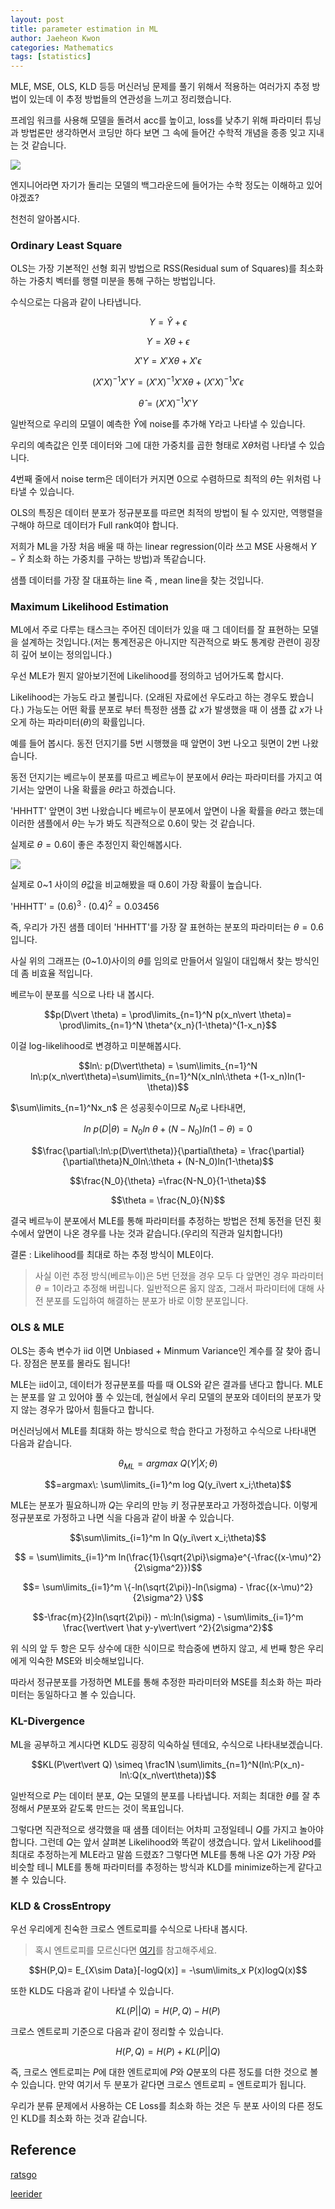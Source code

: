```yaml
---
layout: post
title: parameter estimation in ML
author: Jaeheon Kwon
categories: Mathematics
tags: [statistics]
---
```




MLE, MSE, OLS, KLD 등등 머신러닝 문제를 풀기 위해서 적용하는 여러가지 추정 방법이 있는데 이 추정 방법들의 연관성을 느끼고 정리했습니다.



프레임 워크를 사용해 모델을 돌려서 acc를 높이고, loss를 낮추기 위해 파라미터 튜닝과 방법론만 생각하면서 코딩만 하다 보면 그 속에 들어간 수학적 개념을 종종 잊고 지내는 것 같습니다.



<img src = "https://py-tonic.github.io/images/estimation/1.jpeg">



엔지니어라면 자기가 돌리는 모델의 백그라운드에 들어가는 수학 정도는 이해하고 있어야겠죠?

천천히 알아봅시다.



### Ordinary Least Square

OLS는 가장 기본적인 선형 회귀 방법으로 RSS(Residual sum of Squares)를 최소화 하는 가중치 벡터를 행렬 미분을 통해 구하는 방법입니다.

수식으로는 다음과 같이 나타냅니다.

$$Y = \hat Y + \epsilon$$

$$Y = X\theta + \epsilon$$

$$X'Y = X'X\theta +X'\epsilon$$

$$(X'X)^{-1}X'Y = (X'X)^{-1}X'X\theta + (X'X)^{-1}X'\epsilon$$

$$\hat \theta = (X'X)^{-1}X'Y$$

일반적으로 우리의 모델이 예측한 $\hat Y$에 noise를 추가해 Y라고 나타낼 수 있습니다.

우리의 예측값은 인풋 데이터와 그에 대한 가중치를 곱한 형태로 $X\theta$처럼 나타낼 수 있습니다.

4번째 줄에서 noise term은 데이터가 커지면 0으로 수렴하므로 최적의 $\hat \theta$는 위처럼 나타낼 수 있습니다.

OLS의 특징은 데이터 분포가 정규분포를 따르면 최적의 방법이 될 수 있지만, 역행렬을 구해야 하므로 데이터가 Full rank여야 합니다.



저희가 ML을 가장 처음 배울 때 하는 linear regression(이라 쓰고 MSE 사용해서 $Y-\hat Y$ 최소화 하는 가중치를 구하는 방법)과 똑같습니다.

샘플 데이터를 가장 잘 대표하는 line 즉 , mean line을 찾는 것입니다.



### Maximum Likelihood Estimation

ML에서 주로 다루는 태스크는 주어진 데이터가 있을 때 그 데이터를 잘 표현하는 모델을 설계하는 것입니다.(저는 통계전공은 아니지만 직관적으로 봐도 통계랑 관련이 굉장히 깊어 보이는 정의입니다.)



우선 MLE가 뭔지 알아보기전에 Likelihood를 정의하고 넘어가도록 합시다.

Likelihood는 가능도 라고 불립니다. (오래된 자료에선 우도라고 하는 경우도 봤습니다.) 가능도는 어떤 확률 분포로 부터 특정한 샘플 값 $x$가 발생했을 때 이 샘플 값 $x$가 나오게 하는 파라미터$(\theta)$의 확률입니다.

예를 들어 봅시다. 동전 던지기를 5번 시행했을 때 앞면이 3번 나오고 뒷면이 2번 나왔습니다.

동전 던지기는 베르누이 분포를 따르고 베르누이 분포에서 $\theta$라는 파라미터를 가지고 여기서는 앞면이 나올 확률을 $\theta$라고 하겠습니다.



'HHHTT' 앞면이 3번 나왔습니다 베르누이 분포에서 앞면이 나올 확률을 $\theta$라고 했는데 이러한 샘플에서 $\theta$는 누가 봐도 직관적으로 0.6이 맞는 것 같습니다.

실제로 $\theta=0.6$이 좋은 추정인지 확인해봅시다.

<img src = "https://py-tonic.github.io/images/estimation/2.png">

실제로 0~1 사이의 $\theta$값을 비교해봤을 때 0.6이 가장 확률이 높습니다. 

'HHHTT' = $(0.6)^3\cdot(0.4)^2 = 0.03456$

즉, 우리가 가진 샘플 데이터 'HHHTT'를 가장 잘 표현하는 분포의 파라미터는 $\theta = 0.6$입니다.

사실 위의 그래프는 (0~1.0)사이의 $\theta$를 임의로 만들어서 일일이 대입해서 찾는 방식인데 좀 비효율 적입니다.

베르누이 분포를 식으로 나타 내 봅시다.

$$p(D\vert \theta) = \prod\limits_{n=1}^N p(x_n\vert \theta)= \prod\limits_{n=1}^N \theta^{x_n}(1-\theta)^{1-x_n}$$

이걸 log-likelihood로 변경하고 미분해봅시다.

$$ln\: p(D\vert\theta) = \sum\limits_{n=1}^N ln\:p(x_n\vert\theta)=\sum\limits_{n=1}^N(x_nln\:\theta +(1-x_n)ln(1-\theta))$$

$\sum\limits_{n=1}^Nx_n$ 은 성공횟수이므로 $N_0$로 나타내면,

$$ln\: p(D\vert\theta) = N_0ln\:\theta + (N-N_0)ln(1-\theta)=0$$

$$\frac{\partial\:ln\:p(D\vert\theta)}{\partial\theta} = \frac{\partial}{\partial\theta}N_0ln\:\theta + (N-N_0)ln(1-\theta)$$

$$\frac{N_0}{\theta} =\frac{N-N_0}{1-\theta}$$

$$\theta = \frac{N_0}{N}$$

결국 베르누이 분포에서 MLE를 통해 파라미터를 추정하는 방법은 전체 동전을 던진 횟수에서 앞면이 나온 경우를 나눈 것과 같습니다.(우리의 직관과 일치합니다!)

결론 : Likelihood를 최대로 하는 추정 방식이 MLE이다.

> 사실 이런 추정 방식(베르누이)은 5번 던졌을 경우 모두 다 앞면인 경우 파라미터 $\theta=1$이라고 추정해 버립니다. 일반적으론 옳지 않죠, 그래서 파라미터에 대해 사전 분포를 도입하여 해결하는 분포가 바로 이항 분포입니다.



### OLS & MLE

OLS는 종속 변수가 iid 이면 Unbiased + Minmum Variance인 계수를 잘 찾아 줍니다. 장점은 분포를 몰라도 됩니다!

MLE는 iid이고, 데이터가 정규분포를 따를 때 OLS와 같은 결과를 낸다고 합니다. MLE는 분포를 알 고 있어야 풀 수 있는데, 현실에서 우리 모델의 분포와 데이터의 분포가 맞지 않는 경우가 많아서 힘들다고 합니다. 

머신러닝에서 MLE를 최대화 하는 방식으로 학습 한다고 가정하고 수식으로 나타내면 다음과 같습니다.

$$\theta_{ML} = argmax\:Q(Y\vert X;\theta)$$

$$=argmax\: \sum\limits_{i=1}^m log Q(y_i\vert x_i;\theta)$$

MLE는 분포가 필요하니까 $Q$는 우리의 만능 키 정규분포라고 가정하겠습니다. 이렇게 정규분포로 가정하고 나면 식을 다음과 같이 바꿀 수 있습니다.

$$\sum\limits_{i=1}^m ln Q(y_i\vert x_i;\theta)$$

$$ = \sum\limits_{i=1}^m ln(\frac{1}{\sqrt{2\pi}\sigma}e^{-\frac{(x-\mu)^2}{2\sigma^2}})$$

$$= \sum\limits_{i=1}^m \{-ln(\sqrt{2\pi})-ln(\sigma) - \frac{(x-\mu)^2}{2\sigma^2} \}$$

$$-\frac{m}{2}ln(\sqrt{2\pi}) - m\:ln(\sigma) - \sum\limits_{i=1}^m  \frac{\vert\vert \hat y-y\vert\vert ^2}{2\sigma^2}$$

위 식의 앞 두 항은 모두 상수에 대한 식이므로 학습중에 변하지 않고, 세 번째 항은 우리에게 익숙한 MSE와 비슷해보입니다.

따라서 정규분포를 가정하면 MLE를 통해 추정한 파라미터와 MSE를 최소화 하는 파라미터는 동일하다고 볼 수 있습니다.



### KL-Divergence

ML을 공부하고 계시다면 KLD도 굉장히 익숙하실 텐데요, 수식으로 나타내보겠습니다.

$$KL(P\vert\vert Q) \simeq \frac1N \sum\limits_{n=1}^N(ln\:P(x_n)-ln\:Q(x_n\vert\theta))$$

일반적으로 $P$는 데이터 분포, $Q$는 모델의 분포를 나타냅니다. 저희는 최대한 $\theta$를 잘 추정해서 $P$분포와 같도록 만드는 것이 목표입니다.

그렇다면 직관적으로 생각했을 때 샘플 데이터는 어차피 고정일테니 $Q$를 가지고 놀아야 합니다. 그런데 $Q$는 앞서 살펴본 Likelihood와 똑같이 생겼습니다. 앞서 Likelihood를 최대로 추정하는게 MLE라고 말씀 드렸죠? 그렇다면 MLE를 통해 나온 $Q$가 가장 $P$와 비슷할 테니 MLE를 통해 파라미터를 추정하는 방식과 KLD를 minimize하는게 같다고 볼 수 있습니다.



### KLD & CrossEntropy

우선 우리에게 친숙한 크로스 엔트로피를 수식으로 나타내 봅시다.

> 혹시 엔트로피를 모르신다면 [여기](https://py-tonic.github.io/mathematics/2020/06/18/Information-Theory-post/)를 참고해주세요.

$$H(P,Q)= E_{X\sim Data}[-logQ(x)] = -\sum\limits_x P(x)logQ(x)$$

또한 KLD도 다음과 같이 나타낼 수 있습니다.

$$KL(P\vert\vert Q)=H(P,Q)-H(P)$$

크로스 엔트로피 기준으로 다음과 같이 정리할 수 있습니다.

$$H(P,Q) = H(P) + KL(P\vert\vert Q)$$

즉, 크로스 엔트로피는 $P$에 대한 엔트로피에 $P$와 $Q$분포의 다른 정도를 더한 것으로 볼 수 있습니다. 만약 여기서 두 분포가 같다면 크로스 엔트로피 = 엔트로피가 됩니다.

우리가 분류 문제에서 사용하는 CE Loss를 최소화 하는 것은 두 분포 사이의 다른 정도인 KLD를 최소화 하는 것과 같습니다.







## Reference

[ratsgo](https://ratsgo.github.io/statistics/2017/09/23/MLE/)

[leerider](https://m.blog.naver.com/leerider/100189143577)

